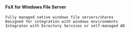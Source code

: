 #### FsX for Windows File Server

	Fully managed native windows file servers/shares
	Designed for integration with windows environments
	Integrates with Directory Services or self-managed AD
